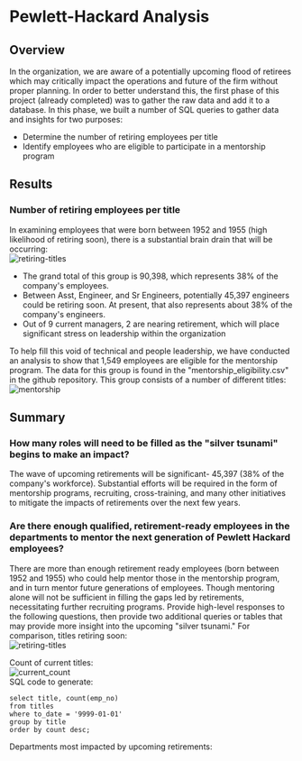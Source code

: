 # Pewlett-Hackard Analysis
## Overview
In the organization, we are aware of a potentially upcoming flood of retirees which may critically impact the operations and future of the firm without proper planning.  In order to better understand this, the first phase of this project (already completed) was to gather the raw data and add it to a database.  In this phase, we built a number of SQL queries to gather data and insights for two purposes:
* Determine the number of retiring employees per title
* Identify employees who are eligible to participate in a mentorship program  
## Results  
### Number of retiring employees per title  
In examining employees that were born between 1952 and 1955 (high likelihood of retiring soon), there is a substantial brain drain that will be occurring:  
![retiring-titles](https://user-images.githubusercontent.com/88070999/134784756-699810d3-d894-4132-b5a3-778747daba37.png)
* The grand total of this group is 90,398, which represents 38% of the company's employees.
* Between Asst, Engineer, and Sr Engineers, potentially 45,397 engineers could be retiring soon.  At present, that also represents about 38% of the company's engineers.
* Out of 9 current managers, 2 are nearing retirement, which will place significant stress on leadership within the organization

To help fill this void of technical and people leadership, we have conducted an analysis to show that 1,549 employees are eligible for the mentorship program.  The data for this group is found in the "mentorship_eligibility.csv" in the github repository.  This group consists of a number of different titles:  
![mentorship](https://user-images.githubusercontent.com/88070999/134785538-da792da0-5f79-4dea-b50b-ae498be8ee5c.png)  

## Summary  
### How many roles will need to be filled as the "silver tsunami" begins to make an impact?  
The wave of upcoming retirements will be significant- 45,397 (38% of the company's workforce).  Substantial efforts will be required in the form of mentorship programs, recruiting, cross-training, and many other initiatives to mitigate the impacts of retirements over the next few years.
### Are there enough qualified, retirement-ready employees in the departments to mentor the next generation of Pewlett Hackard employees?  
There are more than enough retirement ready employees (born between 1952 and 1955) who could help mentor those in the mentorship program, and in turn mentor future generations of employees.  Though mentoring alone will not be sufficient in filling the gaps led by retirements, necessitating further recruiting programs.
Provide high-level responses to the following questions, then provide two additional queries or tables that may provide more insight into the upcoming "silver tsunami."
For comparison, titles retiring soon:  
![retiring-titles](https://user-images.githubusercontent.com/88070999/134789280-46049d01-90f1-4094-ad52-ed078b903570.png)  

Count of current titles:  
![current_count](https://user-images.githubusercontent.com/88070999/134789291-839a486a-6585-4a1b-a908-53d7eef6cf0f.png)  
SQL code to generate:
```
select title, count(emp_no)
from titles
where to_date = '9999-01-01'
group by title
order by count desc;
```

Departments most impacted by upcoming retirements:


